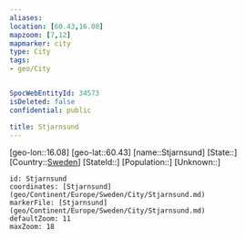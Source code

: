 ```yaml
---
aliases: 
location: [60.43,16.08]
mapzoom: [7,12] 
mapmarker: city 
type: City
tags:
- geo/City


SpocWebEntityId: 34573
isDeleted: false
confidential: public

title: Stjarnsund
---
```

[geo-lon::16.08]
[geo-lat::60.43]
[name::Stjarnsund]
[State::]
[Country::[Sweden](geo/Continent/Europe/Sweden.md)]
[StateId::]
[Population::]
[Unknown::]


```leaflet
id: Stjarnsund
coordinates: [Stjarnsund](geo/Continent/Europe/Sweden/City/Stjarnsund.md)
markerFile: [Stjarnsund](geo/Continent/Europe/Sweden/City/Stjarnsund.md)
defaultZoom: 11 
maxZoom: 18
```


